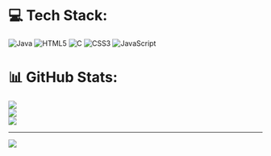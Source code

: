 
# 💻 Tech Stack:
![Java](https://img.shields.io/badge/java-%23ED8B00.svg?style=for-the-badge&logo=openjdk&logoColor=white) ![HTML5](https://img.shields.io/badge/html5-%23E34F26.svg?style=for-the-badge&logo=html5&logoColor=white) ![C](https://img.shields.io/badge/c-%2300599C.svg?style=for-the-badge&logo=c&logoColor=white) ![CSS3](https://img.shields.io/badge/css3-%231572B6.svg?style=for-the-badge&logo=css3&logoColor=white) ![JavaScript](https://img.shields.io/badge/javascript-%23323330.svg?style=for-the-badge&logo=javascript&logoColor=%23F7DF1E)
# 📊 GitHub Stats:
![](https://github-readme-stats.vercel.app/api?username=Veekshitha21&theme=dark&hide_border=false&include_all_commits=false&count_private=false)<br/>
![](https://github-readme-streak-stats.herokuapp.com/?user=Veekshitha21&theme=dark&hide_border=false)<br/>
![](https://github-readme-stats.vercel.app/api/top-langs/?username=Veekshitha21&theme=dark&hide_border=false&include_all_commits=false&count_private=false&layout=compact)

---
[![](https://visitcount.itsvg.in/api?id=Veekshitha21&icon=0&color=0)](https://visitcount.itsvg.in)

<!-- Proudly created with GPRM ( https://gprm.itsvg.in ) -->
